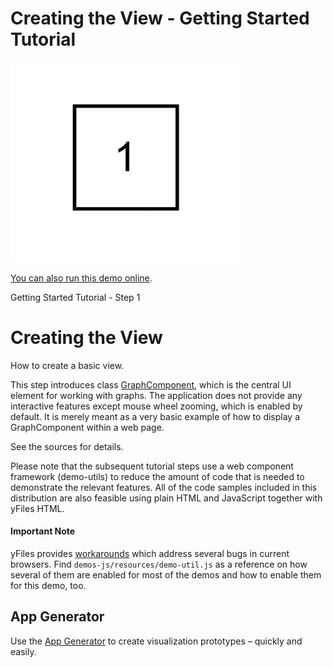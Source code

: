 # Creating the View - Getting Started Tutorial

<img src="../../resources/image/tutorial1step1.png" alt="demo-thumbnail" height="320"/>

[You can also run this demo online](https://live.yworks.com/demos/01-tutorial-getting-started/01-graphcomponent/index.html).

Getting Started Tutorial - Step 1

# Creating the View

How to create a basic view.

This step introduces class [GraphComponent](https://docs.yworks.com/yfileshtml/#/api/GraphComponent), which is the central UI element for working with graphs. The application does not provide any interactive features except mouse wheel zooming, which is enabled by default. It is merely meant as a very basic example of how to display a GraphComponent within a web page.

See the sources for details.

Please note that the subsequent tutorial steps use a web component framework (demo-utils) to reduce the amount of code that is needed to demonstrate the relevant features. All of the code samples included in this distribution are also feasible using plain HTML and JavaScript together with yFiles HTML.

#### Important Note

yFiles provides [workarounds](https://docs.yworks.com/yfileshtml/index.html#/kb/article/704/Browser_issues_and_included_workarounds) which address several bugs in current browsers. Find `demos-js/resources/demo-util.js` as a reference on how several of them are enabled for most of the demos and how to enable them for this demo, too.

## App Generator

Use the [App Generator](https://www.yworks.com/products/app-generator) to create visualization prototypes – quickly and easily.
